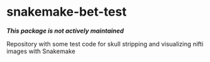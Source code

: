 # snakemake-bet-test
_**This package is not actively maintained**_

Repository with some test code for skull stripping and visualizing nifti images with Snakemake
